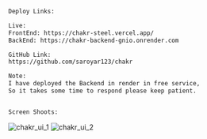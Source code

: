

```bash
Deploy Links:

Live:
FrontEnd: https://chakr-steel.vercel.app/
BackEnd: https://chakr-backend-gnio.onrender.com

GitHub Link:
https://github.com/saroyar123/chakr

Note:
I have deployed the Backend in render in free service, 
So it takes some time to respond please keep patient.


Screen Shoots:
```
![chakr_ui_1](https://github.com/saroyar123/chakr/assets/75830798/620ac750-52e6-454b-9707-09f627d06267)
![chakr_ui_2](https://github.com/saroyar123/chakr/assets/75830798/31b7217a-0f3e-4345-a046-fbf4b5879e9c)
